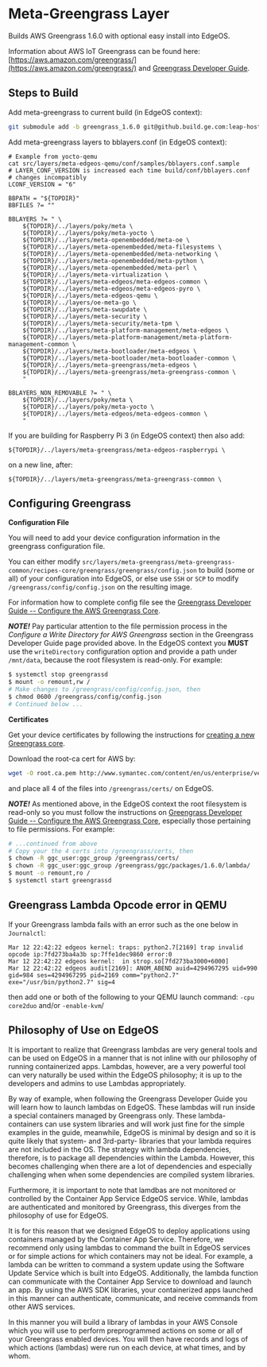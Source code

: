 # Meta-Greengrass Layer

Builds AWS Greengrass 1.6.0 with optional easy install into EdgeOS.

Information about AWS IoT Greengrass can be found here: [https://aws.amazon.com/greengrass/](https://aws.amazon.com/greengrass/) and [Greengrass Developer Guide](https://docs.aws.amazon.com/greengrass/latest/developerguide/what-is-gg.html).


## Steps to Build

Add meta-greengrass to current build (in EdgeOS context):

~~~bash
git submodule add -b greengrass_1.6.0 git@github.build.ge.com:leap-host/meta-greengrass.git src/layers/meta-greengrass
~~~

Add meta-greengrass layers to bblayers.conf (in EdgeOS context):

~~~
# Example from yocto-qemu
cat src/layers/meta-edgeos-qemu/conf/samples/bblayers.conf.sample 
# LAYER_CONF_VERSION is increased each time build/conf/bblayers.conf
# changes incompatibly
LCONF_VERSION = "6"

BBPATH = "${TOPDIR}"
BBFILES ?= ""

BBLAYERS ?= " \
    ${TOPDIR}/../layers/poky/meta \
    ${TOPDIR}/../layers/poky/meta-yocto \
    ${TOPDIR}/../layers/meta-openembedded/meta-oe \
    ${TOPDIR}/../layers/meta-openembedded/meta-filesystems \
    ${TOPDIR}/../layers/meta-openembedded/meta-networking \
    ${TOPDIR}/../layers/meta-openembedded/meta-python \
    ${TOPDIR}/../layers/meta-openembedded/meta-perl \
    ${TOPDIR}/../layers/meta-virtualization \
    ${TOPDIR}/../layers/meta-edgeos/meta-edgeos-common \
    ${TOPDIR}/../layers/meta-edgeos/meta-edgeos-pyro \
    ${TOPDIR}/../layers/meta-edgeos-qemu \
    ${TOPDIR}/../layers/oe-meta-go \
    ${TOPDIR}/../layers/meta-swupdate \
    ${TOPDIR}/../layers/meta-security \
    ${TOPDIR}/../layers/meta-security/meta-tpm \
    ${TOPDIR}/../layers/meta-platform-management/meta-edgeos \
    ${TOPDIR}/../layers/meta-platform-management/meta-platform-management-common \
    ${TOPDIR}/../layers/meta-bootloader/meta-edgeos \
    ${TOPDIR}/../layers/meta-bootloader/meta-bootloader-common \
    ${TOPDIR}/../layers/meta-greengrass/meta-edgeos \
    ${TOPDIR}/../layers/meta-greengrass/meta-greengrass-common \
    "

BBLAYERS_NON_REMOVABLE ?= " \
    ${TOPDIR}/../layers/poky/meta \
    ${TOPDIR}/../layers/poky/meta-yocto \
    ${TOPDIR}/../layers/meta-edgeos/meta-edgeos-common \
    "
~~~

If you are building for Raspberry Pi 3 (in EdgeOS context) then also add:

~~~
${TOPDIR}/../layers/meta-greengrass/meta-edgeos-raspberrypi \
~~~

on a new line, after:

~~~
${TOPDIR}/../layers/meta-greengrass/meta-greengrass-common \
~~~



## Configuring Greengrass

**Configuration File**

You will need to add your device configuration information in the greengrass configuration file.

You can either modify  ```src/layers/meta-greengrass/meta-greengrass-common/recipes-core/greengrass/greengrass/config.json``` to build (some or all) of your configuration into EdgeOS, or else use ```SSH``` or ```SCP```  to modify ```/greengrass/config/config.json``` on the resulting image.

For information how to complete config file see the [Greengrass Developer Guide -- Configure the AWS Greengrass Core](https://docs.aws.amazon.com/greengrass/latest/developerguide/gg-core.html).

***NOTE!*** Pay particular attention to the file permission process in the _Configure a Write Directory for AWS Greengrass_ section in the Greengrass Developer Guide page provided above. In the EdgeOS context you **MUST** use the `writeDirectory` configuration option and provide a path under `/mnt/data`, because the root filesystem is read-only. For example:

~~~bash
$ systemctl stop greengrassd
$ mount -o remount,rw /
# Make changes to /greengrass/config/config.json, then
$ chmod 0600 /greengrass/config/config.json
# Continued below ...
~~~



**Certificates**

Get your device certificates by following the instructions for [creating a new Greengrass core](https://docs.aws.amazon.com/greengrass/latest/developerguide/gg-config.html).

Download the root-ca cert for AWS by:

~~~bash
wget -O root.ca.pem http://www.symantec.com/content/en/us/enterprise/verisign/roots/VeriSign-Class%203-Public-Primary-Certification-Authority-G5.pem
~~~

and place all 4 of the files into ```/greengrass/certs/``` on EdgeOS.

***NOTE!*** As mentioned above, in the EdgeOS context the root filesystem is read-only so you must follow the instructions on [Greengrass Developer Guide -- Configure the AWS Greengrass Core](https://docs.aws.amazon.com/greengrass/latest/developerguide/gg-core.html), especially those pertaining to file permissions. For example:

~~~bash
# ...continued from above
# Copy your the 4 certs into /greengrass/certs, then
$ chown -R ggc_user:ggc_group /greengrass/certs/
$ chown -R ggc_user:ggc_group /greengrass/ggc/packages/1.6.0/lambda/
$ mount -o remount,ro /
$ systemctl start greengrassd
~~~




## Greengrass Lambda Opcode error in QEMU

If your Greengrass lambda fails with an error such as the one below in ```Journalctl```:

~~~
Mar 12 22:42:22 edgeos kernel: traps: python2.7[2169] trap invalid opcode ip:7fd273ba4a3b sp:7ffe1dec9860 error:0
Mar 12 22:42:22 edgeos kernel:  in strop.so[7fd273ba3000+6000]
Mar 12 22:42:22 edgeos audit[2169]: ANOM_ABEND auid=4294967295 uid=990 gid=984 ses=4294967295 pid=2169 comm="python2.7" exe="/usr/bin/python2.7" sig=4
~~~

then add one or both of the following to your QEMU launch command: ```-cpu core2duo``` and/or ```-enable-kvm```/

## Philosophy of Use on EdgeOS

It is important to realize that Greengrass lambdas are very general tools and can be used on EdgeOS in a manner that is not inline with our philosophy of running containerized apps. Lambdas, however, are a very powerful tool can very naturally be used within the EdgeOS philosophy; it is up to the developers and admins to use Lambdas appropriately.

By way of example, when following the Greengrass Developer Guide you will learn how to launch lambdas on EdgeOS. These lambdas will run inside a special containers managed by Greengrass only. These lambda-containers can use system libraries and will work just fine for the simple examples in the guide, meanwhile, EdgeOS is minimal by design and so it is quite likely that system- and 3rd-party- libraries that your lambda requires are not included in the OS. The strategy with lambda dependencies, therefore, is to package all dependencies within the Lambda.  However, this becomes challenging when there are a lot of dependencies and especially challenging when when some dependencies are compiled system libraries.

Furthermore, it is important to note that lamdbas are not monitored or controlled by the Container App Service EdgeOS service. While, lambdas are authenticated and monitored by Greengrass, this diverges from the philosophy of use for EdgeOS.

It is for this reason that we designed EdgeOS to deploy applications using containers managed by the Container App Service. Therefore, we recommend only using lambdas to command the built in EdgeOS services or for simple actions for which containers may not be ideal. For example, a lambda can be written to command a system update using the Software Update Service which is built into EdgeOS. Additionally, the lambda function can communicate with the Container App Service to download and launch an app. By using the AWS SDK libraries, your containerized apps launched in this manner can authenticate, communicate, and receive commands from other AWS services.

In this manner you will build a library of lambdas in your AWS Console which you will use to perform preprogrammed actions on some or all of your Greengrass enabled devices. You will then have records and logs of which actions (lambdas) were run on each device, at what times, and by whom.
